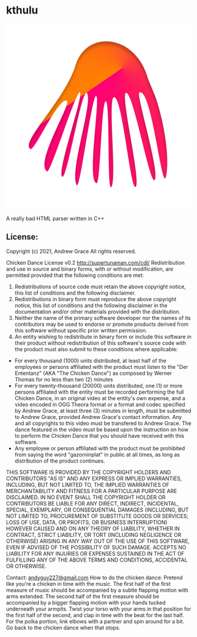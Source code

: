 # kthulu
![kthulu logo](https://github.com/andygrace227/kthulu/blob/main/kthulu.png?raw=true)

A really bad HTML parser written in C++ 

## License:
Copyright (c) 2021, Andrew Grace
All rights reserved.

Chicken Dance License v0.2
http://supertunaman.com/cdl/
Redistribution and use in source and binary forms, with or without modification, are permitted provided that the following conditions are met:

1. Redistributions of source code must retain the above copyright notice, this list of conditions and the following disclaimer.
2. Redistributions in binary form must reproduce the above copyright notice, this list of conditions and the following disclaimer in the documentation and/or other materials provided with the distribution.
3. Neither the name of the primary software developer nor the names of its contributors may be used to endorse or promote products derived from this software without specific prior written permission.
4. An entity wishing to redistribute in binary form or include this software in their product without redistribution of this software's source code with the product must also submit to these conditions where applicable: 
- For every thousand (1000) units distributed, at least half of the employees or persons affiliated with the product must listen to the "Der Ententanz" (AKA "The Chicken Dance") as composed by Werner Thomas for no less than two (2) minutes
- For every twenty-thousand (20000) units distributed, one (1) or more persons affiliated with the entity must be recorded performing the full Chicken Dance, in an original video at the entity's own expense, and a video encoded in OGG Theora format or a format and codec specified by Andrew Grace, at least three (3) minutes in length, must be submitted to Andrew Grace, provided Andrew Grace's contact information. Any and all copyrights to this video must be transfered to Andrew Grace. The dance featured in the video must be based upon the instruction on how to perform the Chicken Dance that you should have received with this software. 
- Any employee or person affiliated with the product must be prohibited from saying the word "gazorninplat" in public at all times, as long as distribution of the product continues.

THIS SOFTWARE IS PROVIDED BY THE COPYRIGHT HOLDERS AND CONTRIBUTORS 
"AS IS" AND ANY EXPRESS OR IMPLIED WARRANTIES, INCLUDING, BUT NOT 
LIMITED TO, THE IMPLIED WARRANTIES OF MERCHANTABILITY AND FITNESS 
FOR A PARTICULAR PURPOSE ARE DISCLAIMED. IN NO EVENT SHALL THE 
COPYRIGHT HOLDER OR CONTRIBUTORS BE LIABLE FOR ANY DIRECT, INDIRECT, 
INCIDENTAL, SPECIAL, EXEMPLARY, OR CONSEQUENTIAL DAMAGES (INCLUDING, 
BUT NOT LIMITED TO, PROCUREMENT OF SUBSTITUTE GOODS OR SERVICES; 
LOSS OF USE, DATA, OR PROFITS; OR BUSINESS INTERRUPTION) HOWEVER 
CAUSED AND ON ANY THEORY OF LIABILITY, WHETHER IN CONTRACT, STRICT 
LIABILITY, OR TORT (INCLUDING NEGLIGENCE OR OTHERWISE) ARISING IN 
ANY WAY OUT OF THE USE OF THIS SOFTWARE, EVEN IF ADVISED OF THE 
POSSIBILITY OF SUCH DAMAGE. <ORGANIZATION> ACCEPTS NO LIABILITY FOR
ANY INJURIES OR EXPENSES SUSTAINED IN THE ACT OF FULFILLING ANY OF 
THE ABOVE TERMS AND CONDITIONS, ACCIDENTAL OR OTHERWISE.

Contact: andyguy227@gmail.com
How to do the chicken dance: Pretend like you're a chicken in time with the music. The first half of the first measure of music should be accompanied by a subtle flapping motion with arms extended. The second half of the first measure should be accompanied by a bigger flapping motion with your hands tucked underneath your armpits. Twist your torso with your arms in that position for the first half of the second, and clap in time with the beat for the last half. For the polka portion, link elbows with a partner and spin around for a bit. Go back to the chicken dance when that stops.
